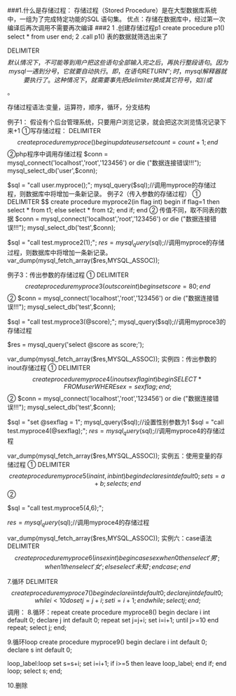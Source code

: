 
###1.什么是存储过程：
存储过程（Stored Procedure）是在大型数据库系统中，一组为了完成特定功能的SQL 语句集。
优点：存储在数据库中，经过第一次编译后再次调用不需要再次编译
###2
1 .创建存储过程p1
create procedure p1()
select * from user
end; 
2 .call p1() 
表的数据就筛选出来了

DELIMITER $$
默认情况下，不可能等到用户把这些语句全部输入完之后，再执行整段语句。
因为mysql一遇到分号，它就要自动执行。
即，在语句RETURN '';时，mysql解释器就要执行了。
这种情况下，就需要事先把delimiter换成其它符号，如//或$$。

存储过程语法:变量，运算符，顺序，循环，分支结构




例子1：
假设有个后台管理系统，只要用户浏览记录，就会把这次浏览情况记录下来+1
①写存储过程：
DELIMITER $$
create procedure myproce()
begin
update user set count=count+1;
end
$$
②php程序中调用存储过程
$conn = mysql_connect('localhost','root','123456') or die ("数据连接错误!!!");
mysql_select_db('user',$conn);

$sql = "call user.myproce();";
mysql_query($sql);//调用myproce的存储过程，则数据库中将增加一条新记录。
例子2（传入参数的存储过程）
①
DELIMITER $$
create procedure myproce2(in flag int)
begin
if flag=1 then
select * from t1; 
else
select * from t2;
end if;
end
②
传值不同，取不同表的数据
$conn = mysql_connect('localhost','root','123456') or die ("数据连接错误!!!");
mysql_select_db('test',$conn);

$sql = "call test.myproce2(1);";
$res = mysql_query($sql);//调用myproce的存储过程，则数据库中将增加一条新记录。
var_dump(mysql_fetch_array($res,MYSQL_ASSOC));

例子3：传出参数的存储过程
①
DELIMITER $$
create procedure myproce3(out score int)
begin
set score = 80;
end
$$
②
$conn = mysql_connect('localhost','root','123456') or die ("数据连接错误!!!");
mysql_select_db('test',$conn);


$sql = "call test.myproce3(@score);";
mysql_query($sql);//调用myproce3的存储过程

$res = mysql_query('select @score as score;');

var_dump(mysql_fetch_array($res,MYSQL_ASSOC));
实例四：传出参数的inout存储过程
①
DELIMITER $$
create procedure myproce4(inout sexflag int)
begin
SELECT * FROM user WHERE sex = sexflag;
end; 
$$
②
$conn = mysql_connect('localhost','root','123456') or die ("数据连接错误!!!");
mysql_select_db('test',$conn);


$sql = "set @sexflag = 1";
mysql_query($sql);//设置性别参数为1
$sql = "call test.myproce4(@sexflag);";
$res = mysql_query($sql);//调用myproce4的存储过程

var_dump(mysql_fetch_array($res,MYSQL_ASSOC));
实例五：使用变量的存储过程
①
DELIMITER $$
create procedure myproce5(in a int,in b int)
begin
declare s int default 0;
set s=a+b;
select s;
end
$$
②

$sql = "call test.myproce5(4,6);";

$res = mysql_query($sql);//调用myproce4的存储过程

var_dump(mysql_fetch_array($res,MYSQL_ASSOC));
实例六：case语法
DELIMITER $$
create procedure myproce6(in sex int)
begin
case sex 
when 0 then select '男';
when 1 then select '女';
else select '未知';
end case;
end
$$

7.循环
DELIMITER $$
create procedure myproce7()
begin
declare i int default 0;
declare j int default 0;
while i<10 do
set j=j+i;
set i=i+1;
end while;
select j;
end; 
$$
调用：
8.循环：repeat
create procedure myproce8()
begin
declare i int default 0;
declare j int default 0;
repeat
set j=j+i;
set i=i+1;
until j>=10
end repeat;
select j;
end; 

9.循环loop
create procedure myproce9()
begin
declare i int default 0;
declare s int default 0;

loop_label:loop
set s=s+i;
set i=i+1;
if i>=5 then
leave loop_label;
end if;
end loop;
select s;
end;

10.删除

